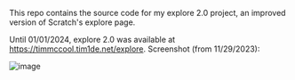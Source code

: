 This repo contains the source code for my explore 2.0 project, an improved version of Scratch's explore page.

Until 01/01/2024, explore 2.0 was available at https://timmccool.tim1de.net/explore. Screenshot (from 11/29/2023):

![image](https://github.com/TimMcCool/Explore-2.0-Improved-Scratch-explore-page/assets/53166177/85f75993-2675-43e3-ac48-8d5fdef3cc72)

